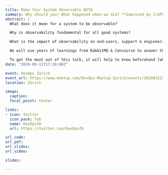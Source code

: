 ```yaml
---
title: Make Your System Observable BETA
summary: Why should you? What happened when we did? **Improved by [LOPUG](https://twitter.com/LOPUG)**
abstract: |
  What does it mean for a system to be observable?

  Why is observability fundamental for all good systems?

  What is the impact of observability on end-users, support & engineering?

  We will use years of learnings from RabbitMQ & Concourse to answer these questions and show you how these products have addressed this essential requirement.

  To get the most out of this talk, it will help to know beforehand [what is RabbitMQ](https://www.rabbitmq.com/features.html) and [what is Concourse](https://concourse-ci.org/docs.html).
date: "2019-09-11T17:30:00Z"

event: DevOps Zürich
event_url: https://www.meetup.com/DevOps-Meetup-Zurich/events/262983225
location: Zürich

image:
  caption:
  focal_point: Center

links:
- icon: twitter
  icon_pack: fab
  name: DevOpsZH
  url: https://twitter.com/DevOpsZH

url_code:
url_pdf:
url_slides:
url_video:

slides:

---
```

